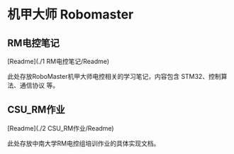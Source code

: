 # 机甲大师 Robomaster

## RM电控笔记

[Readme](./1 RM电控笔记/Readme)

此处存放RoboMaster机甲大师电控相关的学习笔记，内容包含 STM32、控制算法、通信协议 等。

## CSU_RM作业

[Readme](./2 CSU_RM作业/Readme)

此处存放中南大学RM电控组培训作业的具体实现文档。